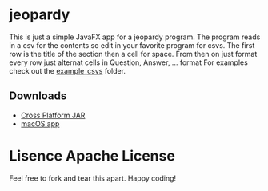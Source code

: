 # jeopardy
This is just a simple JavaFX app for a jeopardy program. The program reads in a csv for the contents so edit in your favorite program for csvs.
The first row is the title of the section then a cell for space.
From then on just format every row just alternat cells in Question, Answer, ... format
For examples check out the [example\_csvs](https://github.com/BrandonRoehl/jeopardy/tree/master/example_csvs) folder. 

## Downloads
* [Cross Platform JAR](https://github.com/BrandonRoehl/jeopardy/blob/master/out/artifacts/jeopardy/jeopardy.jar)
* [macOS app](https://github.com/BrandonRoehl/jeopardy/tree/master/out/artifacts/jeopardy/bundles/jeopardy.app)

# Lisence Apache License 
Feel free to fork and tear this apart. Happy coding!


